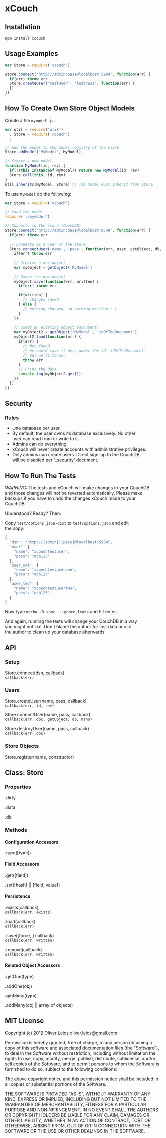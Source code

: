xCouch
======

Installation
------------

``npm install xcouch``

Usage Examples
--------------

```js
var Store = require('xcouch')

Store.connect('http://admin:pass@localhost:5984', function(err) {
  if(err) throw err
  Store.createUser('testUser', 'testPass', function(err) {
  })
})
```

How To Create Own Store Object Models
-------------------------------------

Create a file ``mymodel.js``:

```js
var util = require('util')
  , Store = require('xcouch')
  ;

// Add the model to the model-registry of the store
Store.addModel('MyModel', MyModel)

// Create a new model
function MyModel(id, rev) {
  if(!(this instanceof MyModel)) return new MyModel(id, rev)
  Store.call(this, id, rev)
}
util.inherits(MyModel, Store) // The model must inherit from Store
```

To use ``MyModel`` do the following:

```js
var Store = require('xcouch')

// Load the model
require('./mymodel')

// Connects to the store (CouchDB)
Store.connect('http://admin:pass@localhost:9548', function(err) {
  if(err) throw err
  
  // Connects as a user of the store
  Store.connectUser('name', 'pass', function(err, user, getObject, db, nano) {
    if(err) throw err
    
    // Creates a new object
    var myObject = getObject('MyModel')
    
    // Saves the new object
    myObject.save(function(err, written) {
      if(err) throw err
      
      if(written) {
        // changes saved
      } else {
        // nothing changed, so nothing written :-)
      }
    })
    
    // Loads an existing object (document)
    var myObject2 = getObject('MyModel', 'idOfTheDocument')
    myObject2.load(function(err) {
      if(err) {
        // Not found
        // We could save it here under the id 'idOfTheDocument'
        // But we'll throw:
        throw err
      }
      // Print the data
      console.log(myObject2.get())
    })
  })
})
```

Security
--------

### Rules

  * One database per user.
  * By default, the user owns its database exclusively. No other  
    user can read from or write to it.
  * Admins can do everything.
  * xCouch will never create accounts with administrative
    privileges.
  * Only admins can create users. Direct sign-up to the CouchDB  
    will be disabled per '_security' document.

How To Run The Tests
--------------------

*WARNING:* The tests and xCouch will make changes to your CouchDB  
and those changes will not be reverted automatically. Please make  
backups if you have to undo the changes xCouch made to your  
CouchDB.

Understood? Ready? Then:

Copy ``test/options.json-dist`` to ``test/options.json`` and edit  
the copy:

```js
{
  "dsn": "http://[admin]:[pass]@localhost:5984",
  "user": {
    "name": "xcouchtestuser",
    "pass": "acb123"
  },
  "user_one": {
    "name": "xcouchtestuserone",
    "pass": "acb123"
  },
  "user_two": {
    "name": "xcouchtestusertwo",
    "pass": "acb123"
  }
}
```

Now type ``mocha -R spec --ignore-leaks`` and hit enter.

And again, running the tests will change your CouchDB in a way  
you might not like. Don't blame the author for lost data or ask  
the author to clean up your database afterwards.

API
---

### Setup

Store.connect(dsn, callback)  
``callback(err)``

### Users

Store.createUser(name, pass, callback)  
``callback(err, id, rev)``

Store.connectUser(name, pass, callback)  
``callback(err, doc, getObject, db, nano)``

Store.destroyUser(name, pass, callback)  
``callback(err, doc)``

### Store Objects

Store.register(name, constructor)

Class: Store
------------

### Properties

.dirty

.data

.db

### Methods

#### Configuration Accessors

.type([type])

#### Field Accessors

.get([field])

.set([hash] || [field, value])

#### Persistence

.exists(callback)  
``callback(err, exists)``

.load(callback)  
``callback(err)``

.save([force, ] callback)  
``callback(err, written)``

.remove(callback)  
``callback(err, written)``

#### Related Object Accessors

.getOne(type)

.addOne(obj)

.getMany(type)

.addMany(obj || array of objects)

MIT License
-----------

Copyright (c) 2012 Oliver Leics <oliver.leics@gmail.com>

Permission is hereby granted, free of charge, to any person obtaining a copy of this software and associated documentation files (the "Software"), to deal in the Software without restriction, including without limitation the rights to use, copy, modify, merge, publish, distribute, sublicense, and/or sell copies of the Software, and to permit persons to whom the Software is furnished to do so, subject to the following conditions:

The above copyright notice and this permission notice shall be included in all copies or substantial portions of the Software.

THE SOFTWARE IS PROVIDED "AS IS", WITHOUT WARRANTY OF ANY KIND, EXPRESS OR IMPLIED, INCLUDING BUT NOT LIMITED TO THE WARRANTIES OF MERCHANTABILITY, FITNESS FOR A PARTICULAR PURPOSE AND NONINFRINGEMENT. IN NO EVENT SHALL THE AUTHORS OR COPYRIGHT HOLDERS BE LIABLE FOR ANY CLAIM, DAMAGES OR OTHER LIABILITY, WHETHER IN AN ACTION OF CONTRACT, TORT OR OTHERWISE, ARISING FROM, OUT OF OR IN CONNECTION WITH THE SOFTWARE OR THE USE OR OTHER DEALINGS IN THE SOFTWARE.
